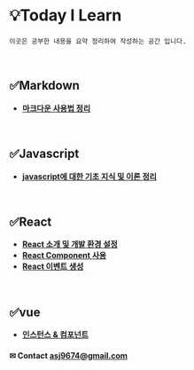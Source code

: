
# 💡Today I Learn 
    이곳은 공부한 내용을 요약 정리하여 작성하는 공간 입니다.
    
<br>    

## ✅Markdown
  * **[마크다운 사용법 정리](./markdown.md)** 
 
<br>

## ✅Javascript
  * **[javascript에 대한 기초 지식 및 이론 정리](./javascript.md)** 

<br>

## ✅React
 * **[React 소개 및 개발 환경 설정](./react.md)**
 * **[React Component 사용](./react_02.md)**
 * **[React 이벤트 생성](./react_03.md)**

<br>

## ✅vue
 * **[인스턴스 & 컴포넌트](./vue01.md)**


#### ✉ Contact asj9674@gmail.com
